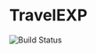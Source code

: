 # TravelEXP 

![Build Status](https://codeship.com/projects/<YOUR_PROJECT_UUID>/status?branch=master)
